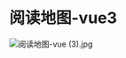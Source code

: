 # 阅读地图-vue3


![阅读地图-vue (3).jpg](https://cdn.nlark.com/yuque/0/2023/jpeg/743297/1678620285491-636cb566-83ba-4756-a93e-9bff8f6cc5c5.jpeg#averageHue=%23fdfdfd&clientId=uf061d2f8-83f3-4&from=drop&id=u76038d18&name=%E9%98%85%E8%AF%BB%E5%9C%B0%E5%9B%BE-vue%20%283%29.jpg&originHeight=4597&originWidth=3131&originalType=binary&ratio=2&rotation=0&showTitle=false&size=720588&status=done&style=none&taskId=udf7f7cbf-b267-42ad-9123-5b7296a3771&title=)
